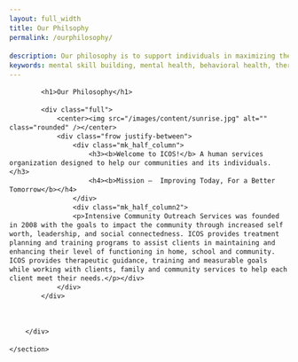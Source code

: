 ```yaml
---
layout: full_width
title: Our Philsophy
permalink: /ourphilosophy/

description: Our philosophy is to support individuals in maximizing their functional independence in the community.
keywords: mental skill building, mental health, behavioral health, therapy, Richmond behavioral health, human services, community impact, training programs, improve today
---
```


<div class="page_wrapper">
	<section class="container">
        <div id="about" class="page with_sidebar">

			<h1>Our Philosophy</h1>

			<div class="full">
				<center><img src="/images/content/sunrise.jpg" alt="" class="rounded" /></center>
				<div class="frow justify-between">
					<div class="mk_half_column">
						<h3><b>Welcome to ICOS!</b> A human services organization designed to help our communities and its individuals.</h3>
						<h4><b>Mission –  Improving Today, For a Better Tomorrow</b></h4>
					</div>
	                <div class="mk_half_column2">   
					<p>Intensive Community Outreach Services was founded in 2008 with the goals to impact the community through increased self worth, leadership, and social connectedness. ICOS provides treatment planning and training programs to assist clients in maintaining and enhancing their level of functioning in home, school and community. ICOS provides therapeutic guidance, training and measurable goals while working with clients, family and community services to help each client meet their needs.</p></div>
				</div>
			</div>

			

		</div>

	</section>
</div>